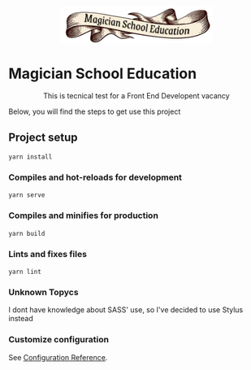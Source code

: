 <div>
<p style="text-align:center;">
<img src="https://github.com/rojasfredic6/mse-newshore/blob/main/src/assets/images/c25ec717bf8fc35288b79d0172f509a0.png?raw=true" alt="title" width="300">
</p>
</div>

# Magician School Education

<p style = 'text-align: center;'> This is tecnical test for a Front End Developent vacancy </p>
<p> Below, you will find the steps to get use this project </p>

## Project setup
```
yarn install
```

### Compiles and hot-reloads for development
```
yarn serve
```

### Compiles and minifies for production
```
yarn build
```

### Lints and fixes files
```
yarn lint
```
### Unknown Topycs 
<p> I dont have knowledge about SASS' use, so I've decided to use Stylus instead</p>

### Customize configuration
See [Configuration Reference](https://cli.vuejs.org/config/).
